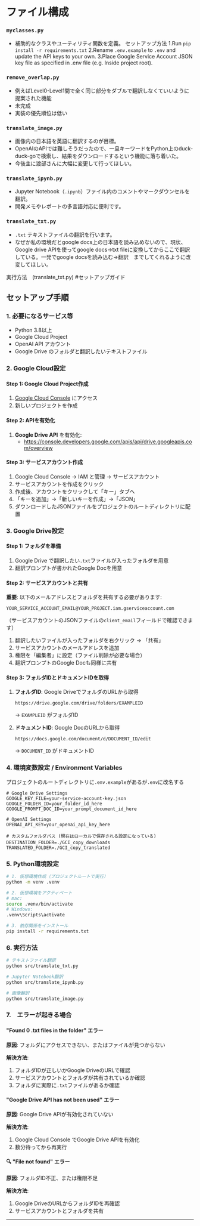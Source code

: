 # ファイル構成

### `myclasses.py`
- 補助的なクラスやユーティリティ関数を定義。
 セットアップ方法
  1.Run  `pip install -r requirements.txt`
  2.Rename `.env.example` to `.env` and update the API keys to your own. 
  3.Place Google Service Account JSON key file as specified in .env file (e.g. Inside project root).

### `remove_overlap.py`
- 例えばLevel0-Level1間で全く同じ部分をダブルで翻訳しなくていいように提案された機能
- 未完成
- 実装の優先順位は低い

### `translate_image.py`
- 画像内の日本語を英語に翻訳するのが目標。
- OpenAIのAPIでは難しそうだったので、一旦キーワードをPython上のduck-duck-goで検索し、結果をダウンロードするという機能に落ち着いた。
- 今後主に渡部さんに大幅に変更して行ってほしい。

### `translate_ipynb.py`
- Jupyter Notebook（`.ipynb`）ファイル内のコメントやマークダウンセルを翻訳。
- 開発メモやレポートの多言語対応に便利です。

### `translate_txt.py`
- `.txt` テキストファイルの翻訳を行います。
- なぜか私の環境だとgoogle docs上の日本語を読み込めないので、現状、Google drive APIを使ってgoogle docs→txt fileに変換してからここで翻訳している。一発でgoogle docsを読み込む→翻訳　までしてくれるように改変してほしい。



実行方法　(translate_txt.py)
#セットアップガイド

## セットアップ手順

### 1. 必要になるサービス等

- Python 3.8以上
- Google Cloud Project
- OpenAI API アカウント
- Google Drive のフォルダと翻訳したいテキストファイル

### 2. Google Cloud設定 

#### Step 1: Google Cloud Project作成
1. [Google Cloud Console](https://console.cloud.google.com/) にアクセス
2. 新しいプロジェクトを作成

#### Step 2: APIを有効化
1. **Google Drive API** を有効化:
   - https://console.developers.google.com/apis/api/drive.googleapis.com/overview

#### Step 3: サービスアカウント作成
1. Google Cloud Console → IAM と管理 → サービスアカウント
2. サービスアカウントを作成をクリック
4. 作成後、アカウントをクリックして「キー」タブへ
5. 「キーを追加」→「新しいキーを作成」→「JSON」
6. ダウンロードしたJSONファイルをプロジェクトのルートディレクトリに配置

### 3. Google Drive設定 

#### Step 1: フォルダを準備
1. Google Drive で翻訳したい`.txt`ファイルが入ったフォルダを用意
2. 翻訳プロンプトが書かれたGoogle Docを用意

#### Step 2: サービスアカウントと共有
**重要**: 以下のメールアドレスとフォルダを共有する必要があります:
```
YOUR_SERVICE_ACCOUNT_EMAIL@YOUR_PROJECT.iam.gserviceaccount.com
```
（サービスアカウントのJSONファイルの`client_email`フィールドで確認できます）

1. 翻訳したいファイルが入ったフォルダを右クリック → 「共有」
2. サービスアカウントのメールアドレスを追加
3. 権限を「編集者」に設定（ファイル削除が必要な場合）
4. 翻訳プロンプトのGoogle Docも同様に共有

#### Step 3: フォルダIDとドキュメントIDを取得
1. **フォルダID**: Google DriveでフォルダのURLから取得
   ```
   https://drive.google.com/drive/folders/EXAMPLEID
   ```
   → `EXAMPLEID` がフォルダID

2. **ドキュメントID**: Google DocのURLから取得
   ```
   https://docs.google.com/document/d/DOCUMENT_ID/edit
   ```
   → `DOCUMENT_ID` がドキュメントID

### 4. 環境変数設定 / Environment Variables

プロジェクトのルートディレクトリに`.env.example`があるが`.env`に改名する

```env
# Google Drive Settings
GOOGLE_KEY_FILE=your-service-account-key.json
GOOGLE_FOLDER_ID=your_folder_id_here
GOOGLE_PROMPT_DOC_ID=your_prompt_document_id_here

# OpenAI Settings
OPENAI_API_KEY=your_openai_api_key_here

# カスタムフォルダパス (現在はローカルで保存される設定になっている)
DESTINATION_FOLDER=./GCI_copy_downloads　
TRANSLATED_FOLDER=./GCI_copy_translated
```

### 5. Python環境設定

```bash
# 1. 仮想環境作成（プロジェクトルートで実行）
python -m venv .venv

# 2. 仮想環境をアクティベート
# mac:
source .venv/bin/activate
# Windows:
.venv\Scripts\activate

# 3. 依存関係をインストール
pip install -r requirements.txt
```

### 6. 実行方法

```bash
# テキストファイル翻訳
python src/translate_txt.py

# Jupyter Notebook翻訳
python src/translate_ipynb.py

# 画像翻訳
python src/translate_image.py
```

### 7.　エラーが起きる場合

####  "Found 0 .txt files in the folder" エラー
**原因**: フォルダにアクセスできない、またはファイルが見つからない

**解決方法**:
1. フォルダIDが正しいかGoogle DriveのURLで確認
2. サービスアカウントとフォルダが共有されているか確認
3. フォルダに実際に`.txt`ファイルがあるか確認

####  "Google Drive API has not been used" エラー
**原因**: Google Drive APIが有効化されていない

**解決方法**:
1. Google Cloud Console でGoogle Drive APIを有効化
2. 数分待ってから再実行

#### 🔍 "File not found" エラー
**原因**: フォルダID不正、または権限不足

**解決方法**:
1. Google DriveのURLからフォルダIDを再確認
2. サービスアカウントとフォルダを共有

---
